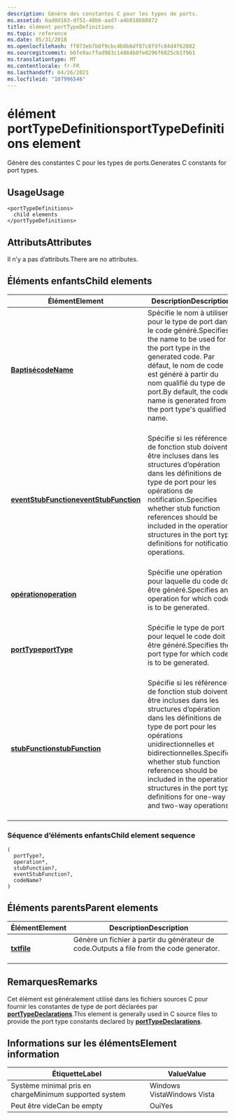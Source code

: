 ```yaml
---
description: Génère des constantes C pour les types de ports.
ms.assetid: 6ad0d163-df51-48b6-aad7-a4b018688872
title: élément portTypeDefinitions
ms.topic: reference
ms.date: 05/31/2018
ms.openlocfilehash: ff073eb7b0f9cbc4b0b6df87c8f9fc84d4f62882
ms.sourcegitcommit: b6fe9acffad983c14864b8fe0296f6025cb1f961
ms.translationtype: MT
ms.contentlocale: fr-FR
ms.lasthandoff: 04/26/2021
ms.locfileid: "107996546"
---
```

# <a name="porttypedefinitions-element"></a><span data-ttu-id="cf255-103">élément portTypeDefinitions</span><span class="sxs-lookup"><span data-stu-id="cf255-103">portTypeDefinitions element</span></span>

<span data-ttu-id="cf255-104">Génère des constantes C pour les types de ports.</span><span class="sxs-lookup"><span data-stu-id="cf255-104">Generates C constants for port types.</span></span>

## <a name="usage"></a><span data-ttu-id="cf255-105">Usage</span><span class="sxs-lookup"><span data-stu-id="cf255-105">Usage</span></span>

``` syntax
<portTypeDefinitions>
  child elements
</portTypeDefinitions>
```

## <a name="attributes"></a><span data-ttu-id="cf255-106">Attributs</span><span class="sxs-lookup"><span data-stu-id="cf255-106">Attributes</span></span>

<span data-ttu-id="cf255-107">Il n’y a pas d’attributs.</span><span class="sxs-lookup"><span data-stu-id="cf255-107">There are no attributes.</span></span>

## <a name="child-elements"></a><span data-ttu-id="cf255-108">Éléments enfants</span><span class="sxs-lookup"><span data-stu-id="cf255-108">Child elements</span></span>



| <span data-ttu-id="cf255-109">Élément</span><span class="sxs-lookup"><span data-stu-id="cf255-109">Element</span></span>                                                   | <span data-ttu-id="cf255-110">Description</span><span class="sxs-lookup"><span data-stu-id="cf255-110">Description</span></span>                                                                                                                                                                       |
|-----------------------------------------------------------|-----------------------------------------------------------------------------------------------------------------------------------------------------------------------------------|
| [<span data-ttu-id="cf255-111">**Baptisé**</span><span class="sxs-lookup"><span data-stu-id="cf255-111">**codeName**</span></span>](codename.md)<br/>                   | <span data-ttu-id="cf255-112">Spécifie le nom à utiliser pour le type de port dans le code généré.</span><span class="sxs-lookup"><span data-stu-id="cf255-112">Specifies the name to be used for the port type in the generated code.</span></span> <span data-ttu-id="cf255-113">Par défaut, le nom de code est généré à partir du nom qualifié du type de port.</span><span class="sxs-lookup"><span data-stu-id="cf255-113">By default, the code name is generated from the port type's qualified name.</span></span><br/> <br/>         |
| [<span data-ttu-id="cf255-114">**eventStubFunction**</span><span class="sxs-lookup"><span data-stu-id="cf255-114">**eventStubFunction**</span></span>](eventstubfunction.md)<br/> | <span data-ttu-id="cf255-115">Spécifie si les références de fonction stub doivent être incluses dans les structures d’opération dans les définitions de type de port pour les opérations de notification.</span><span class="sxs-lookup"><span data-stu-id="cf255-115">Specifies whether stub function references should be included in the operation structures in the port type definitions for notification operations.</span></span><br/> <br/>        |
| [<span data-ttu-id="cf255-116">**opération**</span><span class="sxs-lookup"><span data-stu-id="cf255-116">**operation**</span></span>](operation.md)<br/>                 | <span data-ttu-id="cf255-117">Spécifie une opération pour laquelle du code doit être généré.</span><span class="sxs-lookup"><span data-stu-id="cf255-117">Specifies an operation for which code is to be generated.</span></span><br/> <br/>                                                                                                  |
| [<span data-ttu-id="cf255-118">**portType**</span><span class="sxs-lookup"><span data-stu-id="cf255-118">**portType**</span></span>](porttype.md)<br/>                   | <span data-ttu-id="cf255-119">Spécifie le type de port pour lequel le code doit être généré.</span><span class="sxs-lookup"><span data-stu-id="cf255-119">Specifies the port type for which code is to be generated.</span></span><br/> <br/>                                                                                                 |
| [<span data-ttu-id="cf255-120">**stubFunction**</span><span class="sxs-lookup"><span data-stu-id="cf255-120">**stubFunction**</span></span>](stubfunction.md)<br/>           | <span data-ttu-id="cf255-121">Spécifie si les références de fonction stub doivent être incluses dans les structures d’opération dans les définitions de type de port pour les opérations unidirectionnelles et bidirectionnelles.</span><span class="sxs-lookup"><span data-stu-id="cf255-121">Specifies whether stub function references should be included in the operation structures in the port type definitions for one-way and two-way operations.</span></span><br/> <br/> |



### <a name="child-element-sequence"></a><span data-ttu-id="cf255-122">Séquence d’éléments enfants</span><span class="sxs-lookup"><span data-stu-id="cf255-122">Child element sequence</span></span>

``` syntax
(
  portType?, 
  operation*, 
  stubFunction?, 
  eventStubFunction?, 
  codeName?
)
```

## <a name="parent-elements"></a><span data-ttu-id="cf255-123">Éléments parents</span><span class="sxs-lookup"><span data-stu-id="cf255-123">Parent elements</span></span>



| <span data-ttu-id="cf255-124">Élément</span><span class="sxs-lookup"><span data-stu-id="cf255-124">Element</span></span>                         | <span data-ttu-id="cf255-125">Description</span><span class="sxs-lookup"><span data-stu-id="cf255-125">Description</span></span>                                                    |
|---------------------------------|----------------------------------------------------------------|
| [<span data-ttu-id="cf255-126">**txt**</span><span class="sxs-lookup"><span data-stu-id="cf255-126">**file**</span></span>](file.md)<br/> | <span data-ttu-id="cf255-127">Génère un fichier à partir du générateur de code.</span><span class="sxs-lookup"><span data-stu-id="cf255-127">Outputs a file from the code generator.</span></span><br/> <br/> |



## <a name="remarks"></a><span data-ttu-id="cf255-128">Remarques</span><span class="sxs-lookup"><span data-stu-id="cf255-128">Remarks</span></span>

<span data-ttu-id="cf255-129">Cet élément est généralement utilisé dans les fichiers sources C pour fournir les constantes de type de port déclarées par [**portTypeDeclarations**](porttypedeclarations.md).</span><span class="sxs-lookup"><span data-stu-id="cf255-129">This element is generally used in C source files to provide the port type constants declared by [**portTypeDeclarations**](porttypedeclarations.md).</span></span>

## <a name="element-information"></a><span data-ttu-id="cf255-130">Informations sur les éléments</span><span class="sxs-lookup"><span data-stu-id="cf255-130">Element information</span></span>



| <span data-ttu-id="cf255-131">Étiquette</span><span class="sxs-lookup"><span data-stu-id="cf255-131">Label</span></span> | <span data-ttu-id="cf255-132">Value</span><span class="sxs-lookup"><span data-stu-id="cf255-132">Value</span></span> |
|-------------------------------------|---------------|
| <span data-ttu-id="cf255-133">Système minimal pris en charge</span><span class="sxs-lookup"><span data-stu-id="cf255-133">Minimum supported system</span></span><br/> | <span data-ttu-id="cf255-134">Windows Vista</span><span class="sxs-lookup"><span data-stu-id="cf255-134">Windows Vista</span></span> |
| <span data-ttu-id="cf255-135">Peut être vide</span><span class="sxs-lookup"><span data-stu-id="cf255-135">Can be empty</span></span>                        | <span data-ttu-id="cf255-136">Oui</span><span class="sxs-lookup"><span data-stu-id="cf255-136">Yes</span></span>           |



 

 




